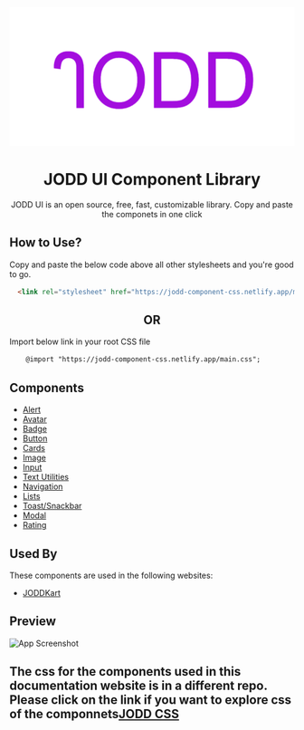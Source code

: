 
![Logo](./assets/favicon.jpg)


<div align="center">
    <h1> JODD UI Component Library</h1>
    <p>JODD UI is an open source, free, fast, customizable library. Copy and paste the componets in one click </p>
 </div>

## How to Use?
Copy and paste the below code above all other stylesheets and you're good to go.

```html
  <link rel="stylesheet" href="https://jodd-component-css.netlify.app/main.css">
```
<div align="center">
    <h2>OR</h2>
</div>

Import below link in your root CSS file
```html
    @import "https://jodd-component-css.netlify.app/main.css";
```

## Components

- [Alert](https://jodd-ui.netlify.app/docs.html#alert)
- [Avatar](https://jodd-ui.netlify.app/docs.html#avatar)
- [Badge](https://jodd-ui.netlify.app/docs.html#badge)
- [Button](https://jodd-ui.netlify.app/docs.html#button)
- [Cards](https://jodd-ui.netlify.app/docs.html#card)
- [Image](https://jodd-ui.netlify.app/docs.html#image)
- [Input](https://jodd-ui.netlify.app/docs.html#input)
- [Text Utilities](https://jodd-ui.netlify.app/docs.html#text-utilities)
- [Navigation](https://jodd-ui.netlify.app/docs.html#navigation)
- [Lists](https://jodd-ui.netlify.app/docs.html#lists)
- [Toast/Snackbar](https://jodd-ui.netlify.app/docs.html#toast)
- [Modal](https://jodd-ui.netlify.app/docs.html#modal)
- [Rating](https://jodd-ui.netlify.app/docs.html#rating)

## Used By

These components are used in the following websites:

- [JODDKart](https://joddkart.netlify.app/)


## Preview

![App Screenshot](assets/JODD-UI.gif)

## The css for the components used in this documentation website is in a different repo. Please click on the link if you want to explore css of the componnets[JODD CSS](https://github.com/sainath7878/JODD-Component)